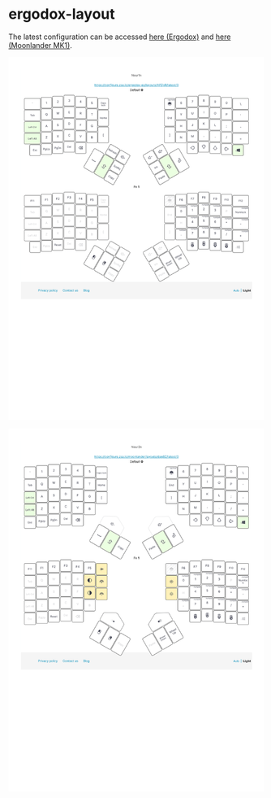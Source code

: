 # ergodox-layout

The latest configuration can be accessed <a href="https://configure.ergodox-ez.com/ergodox-ez/layouts/APZgR/latest/0" target="_blank">here (Ergodox)</a> and <a href="https://configure.ergodox-ez.com/moonlander/layouts/dagBZ/latest/0" target="_blank"> here (Moonlander MK1)</a>.

![](./ergodox/screenshot.png)

![](./moonlander/screenshot.png)
